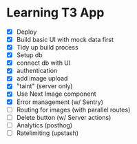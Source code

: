 # Learning T3 App

- [X] Deploy
- [X] Build basic UI with mock data first
- [X] Tidy up build process
- [X] Setup db
- [X] connect db with UI
- [X] authentication
- [X] add image upload
- [X] "taint" (server only)
- [X] Use Next Image component
- [X] Error management (w/ Sentry)
- [ ] Routing for images (with parallel routes)
- [ ] Delete button (w/ Server actions)
- [ ] Analytics (posthog)
- [ ] Ratelimiting (upstash)